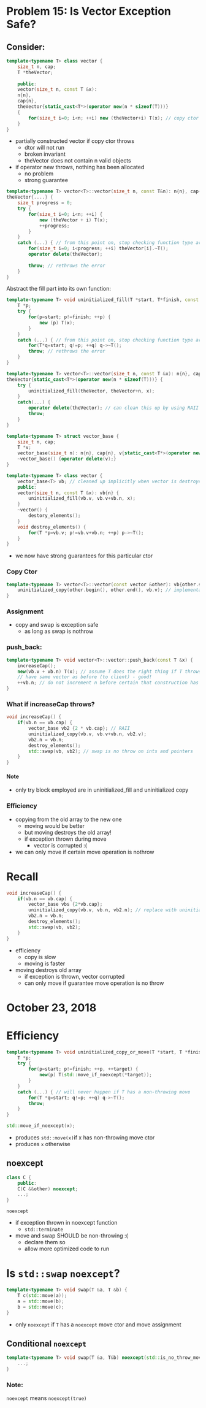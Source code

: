 # Problem 15: Is Vector Exception Safe?

## Consider:

```cpp
template<typename T> class vector {
    size_t n, cap;
    T *theVector;
    
    public:
    vector(size_t n, const T &x):
    n{n},
    cap{n},
    theVector{static_cast<T*>(operator new(n * sizeof(T)))}
    {
        for(size_t i=0; i<n; ++i) new (theVector+i) T(x); // copy ctor
    }
}
```

- partially constructed vector if copy ctor throws
  - dtor will not run
  - broken invariant
  - theVector does not contain n valid objects
- if operator new throws, nothing has been allocated
  - no problem
  - strong guarantee

```cpp
template<typename T> vector<T>::vector(size_t n, const T&n): n{n}, cap{n},
theVector{....} {
    size_t progress = 0;
    try {
        for(size_t i=0; i<n; ++i) {
            new (theVector + i) T(x);
            ++progress;
        }
    }
    catch (...) { // from this point on, stop checking function type arguments, take anything
        for(size_t i=0; i<progress; ++i) theVector[i].~T();
        operator delete(theVector);
        
        throw; // rethrows the error
    }
}
```

Abstract the fill part into its own function:

```cpp
template<typename T> void uninitialized_fill(T *start, T*finish, const T&x) {
    T *p;
    try {
        for(p=start; p!=finish; ++p) {
            new (p) T(x);
        }
    }
    catch (...) { // from this point on, stop checking function type arguments, take anything
        for(T*q=start; q!=p; ++q) q->~T();
        throw; // rethrows the error
    }
}
```

```cpp
template<typename T> vector<T>::vector(size_t n, const T &x): n{n}, cap{n},
theVector{static_cast<T*>(operator new(n * sizeof(T)))} {
    try {
        uninitialized_fill(theVector, theVector+n, x);
    }
    catch(...) {
        operator delete(theVector); // can clean this up by using RAII on the array
        throw;
    }
}
```

```cpp
template<typename T> struct vector_base {
    size_t n, cap;
    T *v;
    vector_base(size_t n): n{n}, cap{n}, v{static_cast<T*>(operator new(n * sizeof(T)))} {}
    ~vector_base() {operator delete(v);}
}
```

```cpp
template<typename T> class vector {
    vector_base<T> vb; // cleaned up implicitly when vector is destroyed
    public:
    vector(size_t n, const T &x): vb{n} {
        uninitialized_fill(vb.v, vb.v+vb.n, x);
    }
    ~vector() {
        destory_elements();
    }
    void destroy_elements() {
        for(T *p=vb.v; p!=vb.v+vb.n; ++p) p->~T();
    }
}
```

- we now have strong guarantees for this particular ctor

### Copy Ctor

```cpp
template<typename T> vector<T>::vector(const vector &other): vb{other.size()} {
    uninitialized_copy(other.begin(), other.end(), vb.v); // implementation is trivial and left as an exercise to the reader
}
```

### Assignment

- copy and swap is exception safe
  - as long as swap is nothrow

 ### push_back:

```cpp
template<typename T> void vector<T>::vector::push_back(const T &x) {
    increaseCap();
    new(vb.v + vb.n) T(x); // assume T does the right thing if T throws :)
    // have same vector as before (to client) - good!
    ++vb.n; // do not increment n before certain that construction has succeeded
}
```

### What if increaseCap throws?

```cpp
void increaseCap() {
    if(vb.n == vb.cap) {
        vector_base vb2 {2 * vb.cap}; // RAII
        uninitialized_copy(vb.v, vb.v+vb.n, vb2.v);
        vb2.n = vb.n;
        destroy_elements();
        std::swap(vb, vb2); // swap is no throw on ints and pointers
    }
}
```

#### Note

- only try block employed are in uninitialized_fill and uninitialized copy

### Efficiency

- copying from the old array to the new one
  - moving would be better
  - but moving destroys the old array!
  - if exception thrown during move
    - vector is corrupted :(
- we can only move if certain move operation is nothrow

# Recall

```cpp
void increaseCap() {
    if(vb.n == vb.cap) {
        vector_base vbs {2*vb.cap};
        uninitialized_copy(vb.v, vb.n, vb2.n); // replace with uninitialized_copy_or_move
        vb2.n = vb.n;
        destroy_elements();
        std::swap(vb, vb2);
    }
}
```

- efficiency
  - copy is slow
  - moving is faster
- moving destroys old array
  - if exception is thrown, vector corrupted
  - can only move if guarantee move operation is no throw

# October 23, 2018

# Efficiency

```cpp
template<typename T> void uninitialized_copy_or_move(T *start, T *finish, T *target) {
    T *p;
    try {
        for(p=start; p!=finish; ++p, ++target) {
            new(p) T(std::move_if_noexcept(*target));
        }
    }
    catch (...) { // will never happen if T has a non-throwing move
        for(T *q=start; q!=p; ++q) q->~T();
        throw;
    }
}
```

```cpp
std::move_if_noexcept(x);
```

- produces `std::move(x)`if x has non-throwing move ctor
- produces `x` otherwise

## noexcept

```cpp
class C {
    public:
    C(C &&other) noexcept;
    ...;
}
```

`noexcept`

- if exception thrown in noexcept function
  - `std::terminate`
- move and swap SHOULD be non-throwing :(
  - declare them so
  - allow more optimized code to run

# Is `std::swap` `noexcept`? 
```cpp
template<typename T> void swap(T &a, T &b) {
    T c(std::move(a));
    a = std::move(b);
    b = std::move(c);
}
```

- only `noexcept` if `T` has a `noexcept` move ctor and move assignment

## Conditional `noexcept`

```cpp
template<typename T> void swap(T &a, T&b) noexcept(std::is_no_throw_move_constructible<T>::value && std::is_nothrow_move_assignable<T>::value) {
    ...;
}
```

### Note:

`noexcept` means `noexcept(true)`